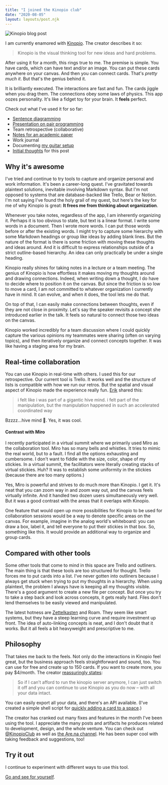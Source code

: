 ```yaml
---
title: "I joined the Kinopio club"
date: "2020-08-05"
layout: layouts/post.njk
---
```


![Kinopio blog post](../../img/Screenshot_2020-08-05-Kinopio.png)

I am currently enamored with [Kinopio](https://kinopio.club). The creator
describes it so:

> Kinopio is the visual thinking tool for new ideas and hard problems.

After using it for a month, this rings true to me. The premise is simple. You
have cards, which can have text and/or an image. You can put these cards
anywhere on your canvas. And then you can connect cards. That's _pretty much
it_. But that's the genius behind it.

It is brilliantly executed. The interactions are fast and fun. The cards jiggle
when you drag them. The connections obey some laws of physics. This app oozes
personality. It's like a fidget toy for your brain. It **feels** perfect.

Check out what I've used it for so far:

- [Sentence diagramming](https://kinopio.club/1-corinthians-2-6-16-cq-OELYGDW0NtYKtNV4eN)
- [Presentation on pair programming](https://kinopio.club/-programming-frZwGmep_m9vHR52U7wwO)
- Team retrospective (collaborative)
- [Notes for an academic paper](https://kinopio.club/1-c2-paper-CPG9szKXfU8zFWxPyqhIj)
- Work journal
- Documenting
  [my guitar setup](https://kinopio.club/-my-guitar-setup-iIo8rVWavPruON76J_GPt)
- [Initial thoughts](https://kinopio.club/-post-joining-kinopio-club-YE-kaoG5T6Xetw2Jdiyfi)
  for this post

## Why it's awesome

I've tried and continue to try tools to capture and organize personal and work
information. It's been a career-long quest. I've gravitated towards plaintext
solutions, inevitable involving Markdown syntax. But I'm not opposed to systems
that are database-backed like Trello, Bear or Notion. I'm not saying I've found
the holy grail of my quest, but here's the key for me of why Kinopio is great:
**It frees me from thinking about organization**.

Whenever you take notes, regardless of the app, I am inherently organizing it.
Perhaps it is too obvious to state, but text is a linear format. I write some
words in a document. Then I wrote more words. I can put those words before or
after the existing words. I might try to capture some hierarchy with some
Markdown headings or group like ideas by adding blank lines. But the nature of
the format is there is some friction with moving these thoughts and ideas
around. And it is difficult to express relationships outside of a strict
outline-based hierarchy. An idea can only practically be under a single heading.

Kinopio really shines for taking notes in a lecture or a team meeting. The
genius of Kinopio is how effortless it makes moving my thoughts around and
drawing connections. Indeed, when writing down a thought, I do have to decide
where to position it on the canvas. But since the friction is so low to move a
card, I am not committed to whatever organization I currently have in mind. It
can evolve, and when it does, the tool lets me do that.

On top of that, I can easily make connections between thoughts, even if they are
not close in proximity. Let's say the speaker revisits a concept she introduced
earlier in the talk. It feels so natural to connect those two ideas on the
canvas.

Kinopio worked incredibly for a team discussion where I could quickly capture
the various opinions my teammates were sharing (often on varying topics), and
then iteratively organize and connect concepts together. It was like having a
staging area for my brain.

## Real-time collaboration

You can use Kinopio in real-time with others. I used this for our retrospective.
Our current tool is Trello. It works well and the structure of lists is
compatible with how we run our retros. But the spatial and visual aspect of
Kinopio made the experience really fun. [Erik](https://twitter.com/carbonbox)
shared this:

> i felt like i was part of a gigantic hive mind. i felt part of the
> manipulation, but the manipulation happened in such an accelerated coordinated
> way

Bzzzz...hive mind 🐝. Yes, it was cool.

#### Contrast with Miro

I recently participated in a virtual summit where we primarily used Miro as the
collaboration tool. Miro has so many bells and whistles. It tries to mimic the
real world, but to a fault. I find all the options exhausting and cumbersome. I
don't want to fiddle with the size, color, shape of my stickies. In a virtual
summit, the facilitators were literally creating stacks of virtual stickies.
Huh? It was to establish some uniformity in the stickies (because there are too
many options.)

Yes, Miro is powerful and strives to do much more than Kinopio. I get it. It's
neat that you can zoom way in and zoom way out, and the canvas feels virtually
infinite. And it handled two dozen users simultaneously very well. But it was a
good contrast with the areas that it overlaps with Kinopio.

One feature that would open up more possibilities for Kinopio to be used for
collaboration sessions would be a way to denote specific areas on the canvas.
For example, imagine in the analog world's whiteboard: you can draw a box, label
it, and tell everyone to put their stickies in that box. So, something like
this. It would provide an additional way to organize and group cards.

## Compared with other tools

Some other tools that come to mind in this space are Trello and outliners. The
main thing is that these tools are too structured for thought. Trello forces me
to put cards into a list. I've never gotten into outliners because I always get
stuck when trying to put my thoughts in a hierarchy. When using plaintext, the
problem I always have is keeping all my thoughts visible. There's a good
argument to create a new file per concept. But once you try to take a step back
and look across concepts, it gets really hard. Files don't lend themselves to be
easily viewed and manipulated.

The latest hotness are [Zettelkasten](https://zettelkasten.de/) and Roam. They
seem like smart systems, but they have a steep learning curve and require
investment up front. The idea of auto-linking concepts is neat, and I don't
doubt that it works. But it all feels a bit heavyweight and prescriptive to me.

## Philosophy

That takes me back to the feels. Not only do the interactions in Kinopio feel
great, but the business approach feels straightforward and sound, too. You can
use for free and create up to 150 cards. If you want to create more, you pay
\$4/month. The creator
[reassuringly states](http://pketh.org/kinopio-plans.html):

> So if I can’t afford to run the kinopio server anymore, I can just switch it
> off and you can continue to use Kinopio as you do now – with all your data
> intact.

You can easily export all your data, and there's an API available. (I've created
a simple shell script for
[quickly adding a card to a space](https://github.com/bentsai/kinopio-scripts).)

The creator has cranked out many fixes and features in the month I've been using
the tool. I appreciate the many posts and artifacts he produces related to
development, design, and the whole venture. You can check out
[@KinopioClub](https://twitter.com/KinopioClub) as well as
[the Are.na channel](https://are.na/kinopio). He has been super cool with taking
feedback and suggestions, too!

## Try it out

I continue to experiment with different ways to use this tool.

[Go and see for yourself](https://kinopio.club).

